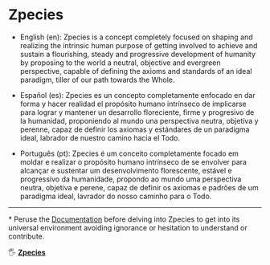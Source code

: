 # Zpecies

<!-- [![Evolution-Ready](https://img.shields.io/badge/Evolution-Ready-blue?logo=gitpod)](https://gitpod.io/from-referrer/) -->

* English (en): Zpecies is a concept completely focused on shaping and realizing the intrinsic human purpose of getting involved to achieve and sustain a flourishing, steady and progressive development of humanity by proposing to the world a neutral, objective and evergreen perspective, capable of defining the axioms and standards of an ideal paradigm, tiller of our path towards the Whole.

* Español (es): Zpecies es un concepto completamente enfocado en dar forma y hacer realidad el propósito humano intrínseco de implicarse para lograr y mantener un desarrollo floreciente, firme y progresivo de la humanidad, proponiendo al mundo una perspectiva neutra, objetiva y perenne, capaz de definir los axiomas y estándares de un paradigma ideal, labrador de nuestro camino hacia el Todo.

* Português (pt): Zpecies é um conceito completamente focado em moldar e realizar o propósito humano intrínseco de se envolver para alcançar e sustentar um desenvolvimento florescente, estável e progressivo da humanidade, propondo ao mundo uma perspectiva neutra, objetiva e perene, capaz de definir os axiomas e padrões de um paradigma ideal, lavrador do nosso caminho para o Todo.

---
\* Peruse the [Documentation](https://github.com/zpecies/paradeigma/wiki "Zpecies Documentation") before delving into Zpecies to get into its universal environment avoiding ignorance or hesitation to understand or contribute.

🖐 [**Zpecies**](https://zpecies.org "Zpecies Hyoeides")
